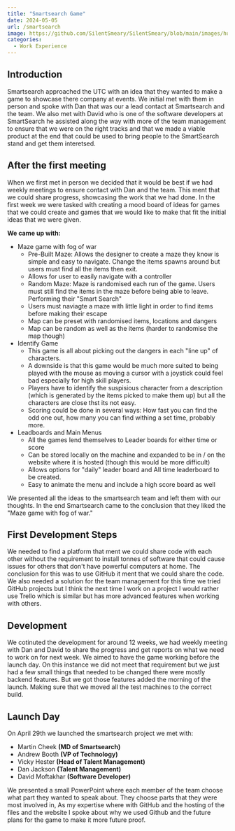 ```yaml
---
title: "Smartsearch Game"
date: 2024-05-05
url: /smartsearch
image: https://github.com/SilentSmeary/SilentSmeary/blob/main/images/hugo/smartsearch.png?raw=true
categories:
  - Work Experience
---
```

## Introduction
Smartsearch approached the UTC with an idea that they wanted to make a game to showcase there company at events. We initial met with them in person and spoke with Dan that was our a lead contact at Smartsearch and the team. We also met with David who is one of the software developers at SmartSearch he assisted along the way with more of the team management to ensure that we were on the right tracks and that we made a viable product at the end that could be used to bring people to the SmartSearch stand and get them interetsed.

## After the first meeting
When we first met in person we decided that it would be best if we had weekly meetings to ensure contact with Dan and the team. This ment that we could share progress, showcasing the work that we had done. In the first week we were tasked with creating a mood board of ideas for games that we could create and games that we would like to make that fit the initial ideas that we were given.

**We came up with:**
- Maze game with fog of war
    - Pre-Built Maze: Allows the designer to create a maze they know is simple and easy to navigate. Change the items spawns around but users must find all the items then exit.
    - Allows for user to easily navigate with a controller
    - Random Maze: Maze is randomised each run of the game. Users must still find the items in the maze before being able to leave. Performing their "Smart Search"
    - Users must naviagte a maze with little light in order to find items before making their escape
    - Map can be preset with randomised items, locations and dangers
    - Map can be random as well as the items (harder to randomise the map though)
- Identify Game
    - This game is all about picking out the dangers in each "line up" of characters.
    - A downside is that this game would be much more suited to being played with the mouse as moving a cursor with a joystick could feel bad especially for high skill players.
    - Players have to identify the suspisious character from a description (which is generated by the items picked to make them up) but all the characters are close thst its not easy.
    - Scoring could be done in several ways: How fast you can find the odd one out, how many you can find withing a set time, probably more.
- Leadboards and Main Menus
    - All the games lend themselves to Leader boards for either time or score
    - Can be stored locally on the machine and expanded to be in / on the website where it is hosted (though this would be more difficult)
    - Allows options for "daily" leader board and All time leaderboard to be created.
    - Easy to animate the menu and include a high score board as well

We presented all the ideas to the smartsearch team and left them with our thoughts. In the end Smartsearch came to the conclusion that they liked the "Maze game with fog of war."

## First Development Steps
We needed to find a platform that ment we could share code with each other without the requirement to install tonnes of software that could cause issues for others that don't have powerful computers at home. The conclusion for this was to use GitHub it ment that we could share the code. We also needed a solution for the team management for this time we tried GitHub projects but I think the next time I work on a project I would rather use Trello which is similar but has more advanced features when working with others. 

## Development
We cotinuted the development for around 12 weeks, we had weekly meeting with Dan and David to share the progress and get reports on what we need to work on for next week. We aimed to have the game working before the launch day. On this instance we did not meet that requirement but we just had a few small things that needed to be changed there were mostly backend features. But we got those features added the morning of the launch. Making sure that we moved all the test machines to the correct build.

## Launch Day
On April 29th we launched the smartsearch project we met with:
- Martin Cheek **(MD of Smartsearch)**
- Andrew Booth **(VP of Technology)**
- Vicky Hester **(Head of Talent Management)**
- Dan Jackson **(Talent Management)**
- David Moftakhar **(Software Developer)**

We presented a small PowerPoint where each member of the team choose what part they wanted to speak about. They choose parts that they were most involved in, As my expertise where with GitHub and the hosting of the files and the website I spoke about why we used Github and the future plans for the game to make it more future proof.